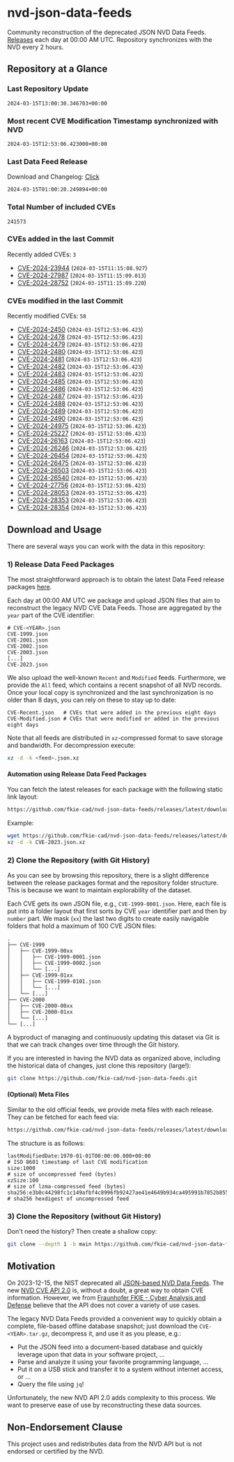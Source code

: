 # nvd-json-data-feeds

Community reconstruction of the deprecated JSON NVD Data Feeds. 
[Releases](https://github.com/fkie-cad/nvd-json-data-feeds/releases/latest) each day at 00:00 AM UTC.
Repository synchronizes with the NVD every 2 hours.

## Repository at a Glance

### Last Repository Update

```plain
2024-03-15T13:00:30.346703+00:00
```

### Most recent CVE Modification Timestamp synchronized with NVD

```plain
2024-03-15T12:53:06.423000+00:00
```

### Last Data Feed Release

Download and Changelog: [Click](https://github.com/fkie-cad/nvd-json-data-feeds/releases/latest)

```plain
2024-03-15T01:00:20.249894+00:00
```

### Total Number of included CVEs

```plain
241573
```

### CVEs added in the last Commit

Recently added CVEs: `3`

* [CVE-2024-23944](CVE-2024/CVE-2024-239xx/CVE-2024-23944.json) (`2024-03-15T11:15:08.927`)
* [CVE-2024-27987](CVE-2024/CVE-2024-279xx/CVE-2024-27987.json) (`2024-03-15T11:15:09.013`)
* [CVE-2024-28752](CVE-2024/CVE-2024-287xx/CVE-2024-28752.json) (`2024-03-15T11:15:09.220`)


### CVEs modified in the last Commit

Recently modified CVEs: `58`

* [CVE-2024-2450](CVE-2024/CVE-2024-24xx/CVE-2024-2450.json) (`2024-03-15T12:53:06.423`)
* [CVE-2024-2478](CVE-2024/CVE-2024-24xx/CVE-2024-2478.json) (`2024-03-15T12:53:06.423`)
* [CVE-2024-2479](CVE-2024/CVE-2024-24xx/CVE-2024-2479.json) (`2024-03-15T12:53:06.423`)
* [CVE-2024-2480](CVE-2024/CVE-2024-24xx/CVE-2024-2480.json) (`2024-03-15T12:53:06.423`)
* [CVE-2024-2481](CVE-2024/CVE-2024-24xx/CVE-2024-2481.json) (`2024-03-15T12:53:06.423`)
* [CVE-2024-2482](CVE-2024/CVE-2024-24xx/CVE-2024-2482.json) (`2024-03-15T12:53:06.423`)
* [CVE-2024-2483](CVE-2024/CVE-2024-24xx/CVE-2024-2483.json) (`2024-03-15T12:53:06.423`)
* [CVE-2024-2485](CVE-2024/CVE-2024-24xx/CVE-2024-2485.json) (`2024-03-15T12:53:06.423`)
* [CVE-2024-2486](CVE-2024/CVE-2024-24xx/CVE-2024-2486.json) (`2024-03-15T12:53:06.423`)
* [CVE-2024-2487](CVE-2024/CVE-2024-24xx/CVE-2024-2487.json) (`2024-03-15T12:53:06.423`)
* [CVE-2024-2488](CVE-2024/CVE-2024-24xx/CVE-2024-2488.json) (`2024-03-15T12:53:06.423`)
* [CVE-2024-2489](CVE-2024/CVE-2024-24xx/CVE-2024-2489.json) (`2024-03-15T12:53:06.423`)
* [CVE-2024-2490](CVE-2024/CVE-2024-24xx/CVE-2024-2490.json) (`2024-03-15T12:53:06.423`)
* [CVE-2024-24975](CVE-2024/CVE-2024-249xx/CVE-2024-24975.json) (`2024-03-15T12:53:06.423`)
* [CVE-2024-25227](CVE-2024/CVE-2024-252xx/CVE-2024-25227.json) (`2024-03-15T12:53:06.423`)
* [CVE-2024-26163](CVE-2024/CVE-2024-261xx/CVE-2024-26163.json) (`2024-03-15T12:53:06.423`)
* [CVE-2024-26246](CVE-2024/CVE-2024-262xx/CVE-2024-26246.json) (`2024-03-15T12:53:06.423`)
* [CVE-2024-26454](CVE-2024/CVE-2024-264xx/CVE-2024-26454.json) (`2024-03-15T12:53:06.423`)
* [CVE-2024-26475](CVE-2024/CVE-2024-264xx/CVE-2024-26475.json) (`2024-03-15T12:53:06.423`)
* [CVE-2024-26503](CVE-2024/CVE-2024-265xx/CVE-2024-26503.json) (`2024-03-15T12:53:06.423`)
* [CVE-2024-26540](CVE-2024/CVE-2024-265xx/CVE-2024-26540.json) (`2024-03-15T12:53:06.423`)
* [CVE-2024-27756](CVE-2024/CVE-2024-277xx/CVE-2024-27756.json) (`2024-03-15T12:53:06.423`)
* [CVE-2024-28053](CVE-2024/CVE-2024-280xx/CVE-2024-28053.json) (`2024-03-15T12:53:06.423`)
* [CVE-2024-28353](CVE-2024/CVE-2024-283xx/CVE-2024-28353.json) (`2024-03-15T12:53:06.423`)
* [CVE-2024-28354](CVE-2024/CVE-2024-283xx/CVE-2024-28354.json) (`2024-03-15T12:53:06.423`)


## Download and Usage

There are several ways you can work with the data in this repository:

### 1) Release Data Feed Packages

The most straightforward approach is to obtain the latest Data Feed release packages [here](https://github.com/fkie-cad/nvd-json-data-feeds/releases/latest).

Each day at 00:00 AM UTC we package and upload JSON files that aim to reconstruct the legacy NVD CVE Data Feeds.
Those are aggregated by the `year` part of the CVE identifier:

```
# CVE-<YEAR>.json
CVE-1999.json
CVE-2001.json
CVE-2002.json
CVE-2003.json
[...]
CVE-2023.json
```

We also upload the well-known `Recent` and `Modified` feeds.
Furthermore, we provide the `All` feed, which contains a recent snapshot of all NVD records.
Once your local copy is synchronized and the last synchronization is no older than 8 days, you can rely on these to stay up to date:

```plain
CVE-Recent.json   # CVEs that were added in the previous eight days
CVE-Modified.json # CVEs that were modified or added in the previous eight days
```

Note that all feeds are distributed in `xz`-compressed format to save storage and bandwidth.
For decompression execute:

```sh
xz -d -k <feed>.json.xz
```


#### Automation using Release Data Feed Packages

You can fetch the latest releases for each package with the following static link layout:

```sh
https://github.com/fkie-cad/nvd-json-data-feeds/releases/latest/download/CVE-<YEAR>.json.xz
```

Example:

```sh
wget https://github.com/fkie-cad/nvd-json-data-feeds/releases/latest/download/CVE-2023.json.xz
xz -d -k CVE-2023.json.xz
```



### 2) Clone the Repository (with Git History)

As you can see by browsing this repository, there is a slight difference between the release packages format and the repository folder structure.
This is because we want to maintain explorability of the dataset.

Each CVE gets its own JSON file, e.g., `CVE-1999-0001.json`.
Here, each file is put into a folder layout that first sorts by CVE `year` identifier part and then by `number` part.
We mask (`xx`) the last two digits to create easily navigable folders that hold a maximum of 100 CVE JSON files:

```plain
.
├── CVE-1999
│   ├── CVE-1999-00xx
│   │   ├── CVE-1999-0001.json
│   │   ├── CVE-1999-0002.json
│   │   └── [...]
│   ├── CVE-1999-01xx
│   │   ├── CVE-1999-0101.json
│   │   └── [...]
│   └── [...]
├── CVE-2000
│   ├── CVE-2000-00xx
│   ├── CVE-2000-01xx
│   └── [...]
└── [...]
```

A byproduct of managing and continuously updating this dataset via Git is that we can track changes over time through the Git history.

If you are interested in having the NVD data as organized above, including the historical data of changes, just clone this repository (large!):

```sh
git clone https://github.com/fkie-cad/nvd-json-data-feeds.git
```

#### (Optional) Meta Files

Similar to the old official feeds, we provide meta files with each release. They can be fetched for each feed via:

```sh
https://github.com/fkie-cad/nvd-json-data-feeds/releases/latest/download/CVE-<YEAR>.meta
```

The structure is as follows:

```plain
lastModifiedDate:1970-01-01T00:00:00.000+00:00                          # ISO 8601 timestamp of last CVE modification
size:1000                                                               # size of uncompressed feed (bytes)
xzSize:100                                                              # size of lzma-compressed feed (bytes)
sha256:e3b0c44298fc1c149afbf4c8996fb92427ae41e4649b934ca495991b7852b855 # sha256 hexdigest of uncompressed feed
```


### 3) Clone the Repository (without Git History)

Don't need the history? Then create a shallow copy:

```sh
git clone --depth 1 -b main https://github.com/fkie-cad/nvd-json-data-feeds.git
```

## Motivation

On 2023-12-15, the NIST deprecated all [JSON-based NVD Data Feeds](https://nvd.nist.gov/vuln/data-feeds#divRetirementBanner-1).
The new [NVD CVE API 2.0](https://nvd.nist.gov/developers/vulnerabilities) is, without a doubt, a great way to obtain CVE information.
However, we from [Fraunhofer FKIE - Cyber Analysis and Defense](https://www.fkie.fraunhofer.de/en/departments/cad.html) believe that the API does not cover a variety of use cases.

The legacy NVD Data Feeds provided a convenient way to quickly obtain a complete, file-based offline database snapshot; just download the `CVE-<YEAR>.tar.gz`, decompress it, and use it as you please, e.g.:

* Put the JSON feed into a document-based database and quickly leverage upon that data in your software project, ...
* Parse and analyze it using your favorite programming language, ...
* Put it on a USB stick and transfer it to a system without internet access, or ...
* Query the file using `jq`!

Unfortunately, the new NVD API 2.0 adds complexity to this process.
We want to preserve ease of use by reconstructing these data sources.

## Non-Endorsement Clause

This project uses and redistributes data from the NVD API but is not endorsed or certified by the NVD.